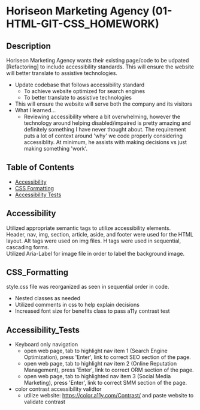 # Horiseon Marketing Agency (01-HTML-GIT-CSS_HOMEWORK)
## Description
Horiseon Marketing Agency wants their existing page/code to be udpated [Refactoring] to include accessibility standards.  This will ensure the website will better translate to assistive technologies.
- Update codebase that follows accessibility standard
    - To achieve website optimized for search engines
    - To better translate to assistive technologies
- This will ensure the website will serve both the company and its visitors
- What I learned...
    - Reviewing accessibility where a bit overwhelming, however the technology around helping disabled/impaired is pretty amazing and definitely something I have never thought about. The requirement puts a lot of context around 'why' we code properly considering accessiblity. At minimum, he assists with making decisions vs just making something 'work'.

## Table of Contents
- [Accessibility](#accessibility)
- [CSS Formatting](#css_formatting)
- [Accessibility Tests](#accessibility_tests)
## Accessibility
Utilized appropriate semantic tags to utilize accessibility elements.<br> Header, nav, img, section, article, aside, and footer were used for the HTML layout.  Alt tags were used on img files.  H tags were used in sequential, cascading forms.<br> Utilized Aria-Label for image file in order to label the background image.
## CSS_Formatting
style.css file was reorganized as seen in sequential order in code.
- Nested classes as needed
- Utilized comments in css to help explain decisions
- Increased font size for benefits class to pass a11y contrast test
## Accessibility_Tests
- Keyboard only navigation
    - open web page, tab to highlight nav item 1 (Search Engine Optimization), press 'Enter', link to correct SEO section of the page.
    - open web page, tab to highlight nav item 2 (Online Reputation Management), press 'Enter', link to correct ORM section of the page.
    - open web page, tab to highlighted nav item 3 (Social Media Marketing), press 'Enter', link to correct SMM section of the page.
- color contrast accessibility validtor
    - utilize website: https://color.a11y.com/Contrast/ and paste website to validate contrast
